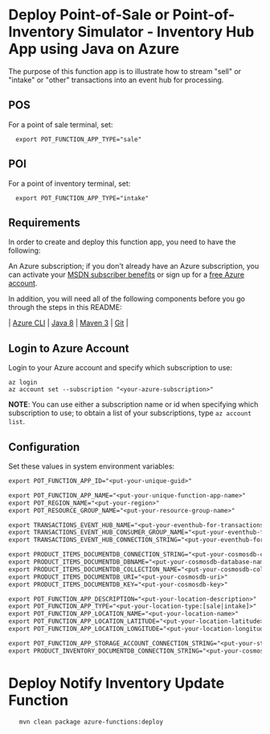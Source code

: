 # Deploy Point-of-Sale or Point-of-Inventory Simulator - Inventory Hub App using Java on Azure #

The purpose of this function app is to illustrate how to stream "sell" or "intake" or "other" transactions into an event hub for processing.

## POS

For a point of sale terminal, set:

  ```shell
    export POT_FUNCTION_APP_TYPE="sale"
```

## POI

For a point of inventory terminal, set:

  ```shell
    export POT_FUNCTION_APP_TYPE="intake"
```

## Requirements

In order to create and deploy this function app, you need to have the following:

An Azure subscription; if you don't already have an Azure subscription, you can activate your [MSDN subscriber benefits](https://azure.microsoft.com/pricing/member-offers/msdn-benefits-details/) or sign up for a [free Azure account](https://azure.microsoft.com/pricing/free-trial/).

In addition, you will need all of the following components before you go through the steps in this README:

| [Azure CLI](http://docs.microsoft.com/cli/azure/overview) | [Java 8](http://java.oracle.com/) | [Maven 3](http://maven.apache.org/) | [Git](https://github.com/) |

## Login to Azure Account

Login to your Azure account and specify which subscription to use:

   ```shell
   az login
   az account set --subscription "<your-azure-subscription>"
   ```

   **NOTE**: You can use either a subscription name or id when specifying which subscription to use; to obtain a list of your subscriptions, type `az account list`.

## Configuration
Set these values in system environment variables:

``` txt
export POT_FUNCTION_APP_ID="<put-your-unique-guid>"

export POT_FUNCTION_APP_NAME="<put-your-unique-function-app-name>"
export POT_REGION_NAME="<put-your-region>"
export POT_RESOURCE_GROUP_NAME="<put-your-resource-group-name>"

export TRANSACTIONS_EVENT_HUB_NAME="<put-your-eventhub-for-transactions-name>"
export TRANSACTIONS_EVENT_HUB_CONSUMER_GROUP_NAME="<put-your-eventhub-for-transactions-consumer-group-name>"
export TRANSACTIONS_EVENT_HUB_CONNECTION_STRING="<put-your-eventhub-for-transactions-connection-string>"

export PRODUCT_ITEMS_DOCUMENTDB_CONNECTION_STRING="<put-your-cosmosdb-connection-string>"
export PRODUCT_ITEMS_DOCUMENTDB_DBNAME="<put-your-cosmosdb-database-name>"
export PRODUCT_ITEMS_DOCUMENTDB_COLLECTION_NAME="<put-your-cosmosdb-collection-name>"
export PRODUCT_ITEMS_DOCUMENTDB_URI="<put-your-cosmosdb-uri>"
export PRODUCT_ITEMS_DOCUMENTDB_KEY="<put-your-cosmosdb-key>"

export POT_FUNCTION_APP_DESCRIPTION="<put-your-location-description>"
export POT_FUNCTION_APP_TYPE="<put-your-location-type:[sale|intake]>"
export POT_FUNCTION_APP_LOCATION_NAME="<put-your-location-name>"
export POT_FUNCTION_APP_LOCATION_LATITUDE="<put-your-location-latitude>"
export POT_FUNCTION_APP_LOCATION_LONGITUDE="<put-your-location-longitude>"

export POT_FUNCTION_APP_STORAGE_ACCOUNT_CONNECTION_STRING="<put-your-storage-account-connection-string>"
export PRODUCT_INVENTORY_DOCUMENTDB_CONNECTION_STRING="<put-your-cosmosdb-connection-string>"
```

# Deploy Notify Inventory Update Function

```shell
   mvn clean package azure-functions:deploy
   ```